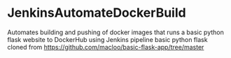 # JenkinsAutomateDockerBuild
Automates building and pushing of docker images that runs a basic python flask website to DockerHub using Jenkins pipeline 
basic python flask cloned from https://github.com/macloo/basic-flask-app/tree/master